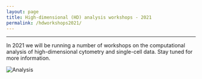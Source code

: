 ```yaml
---
layout: page
title: High-dimensional (HD) analysis workshops - 2021
permalink: /hdworkshops2021/
---
```


---

In 2021 we will be running a number of workshops on the computational analysis of high-dimensional cytometry and single-cell data. Stay tuned for more information.

![Analysis](https://raw.githubusercontent.com/tomashhurst/tomashhurst.github.io/master/images/Clusters%20wide.png)

<br />
<br />
